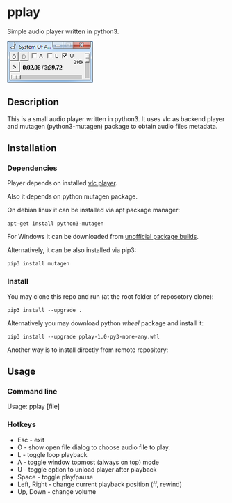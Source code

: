 # pplay

Simple audio player written in python3.

![screenshot](pplay-screenshot.png)

## Description

This is a small audio player written in python3.
It uses vlc as backend player and mutagen (python3-mutagen)
package to obtain audio files metadata.

## Installation

### Dependencies

Player depends on installed [vlc player](https://www.videolan.org/).

Also it depends on python mutagen package. 

On debian linux it can be installed via apt package manager:

```
apt-get install python3-mutagen
```

For Windows it can be downloaded from [unofficial package builds](https://www.lfd.uci.edu/~gohlke/pythonlibs/).

Alternatively, it can be also installed  via pip3:

```
pip3 install mutagen
```

### Install

You may clone this repo and run (at the root folder of reposotory clone):

```
pip3 install --upgrade .
```

Alternatively you may download python *wheel* package and install it:

```
pip3 install --upgrade pplay-1.0-py3-none-any.whl
```

Another way is to install directly from remote repository:

## Usage

### Command line

Usage: pplay [file]

### Hotkeys

* Esc - exit
* O - show open file dialog to choose audio file to play.
* L - toggle loop playback
* A - toggle window topmost (always on top) mode
* U - toggle option to unload player after playback
* Space - toggle play/pause
* Left, Right - change current playback position (ff, rewind)
* Up, Down - change volume

